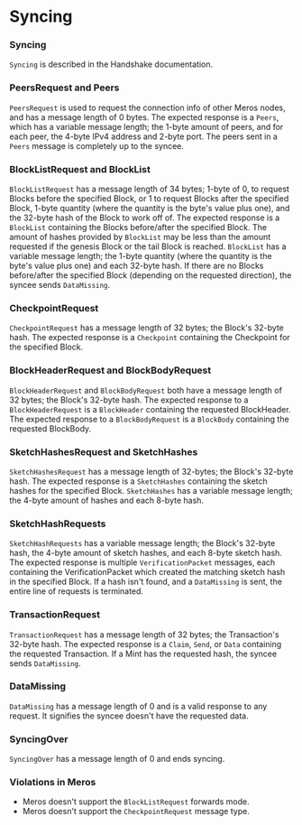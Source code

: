 # Syncing

### Syncing

`Syncing` is described in the Handshake documentation.

### PeersRequest and Peers

`PeersRequest` is used to request the connection info of other Meros nodes, and has a message length of 0 bytes. The expected response is a `Peers`, which has a variable message length; the 1-byte amount of peers, and for each peer, the 4-byte IPv4 address and 2-byte port. The peers sent in a `Peers` message is completely up to the syncee.

### BlockListRequest and BlockList

`BlockListRequest` has a message length of 34 bytes; 1-byte of 0, to request Blocks before the specified Block, or 1 to request Blocks after the specified Block, 1-byte quantity (where the quantity is the byte's value plus one), and the 32-byte hash of the Block to work off of. The expected response is a `BlockList` containing the Blocks before/after the specified Block. The amount of hashes provided by `BlockList` may be less than the amount requested if the genesis Block or the tail Block is reached. `BlockList` has a variable message length; the 1-byte quantity (where the quantity is the byte's value plus one) and each 32-byte hash. If there are no Blocks before/after the specified Block (depending on the requested direction), the syncee sends `DataMissing`.

### CheckpointRequest

`CheckpointRequest` has a message length of 32 bytes; the Block's 32-byte hash. The expected response is a `Checkpoint` containing the Checkpoint for the specified Block.

### BlockHeaderRequest and BlockBodyRequest

`BlockHeaderRequest` and `BlockBodyRequest` both have a message length of 32 bytes; the Block's 32-byte hash. The expected response to a `BlockHeaderRequest` is a `BlockHeader` containing the requested BlockHeader. The expected response to a `BlockBodyRequest` is a `BlockBody` containing the requested BlockBody.

### SketchHashesRequest and SketchHashes

`SketchHashesRequest` has a message length of 32-bytes; the Block's 32-byte hash. The expected response is a `SketchHashes` containing the sketch hashes for the specified Block. `SketchHashes` has a variable message length; the 4-byte amount of hashes and each 8-byte hash.

### SketchHashRequests

`SketchHashRequests` has a variable message length; the Block's 32-byte hash, the 4-byte amount of sketch hashes, and each 8-byte sketch hash. The expected response is multiple `VerificationPacket` messages, each containing the VerificationPacket which created the matching sketch hash in the specified Block. If a hash isn't found, and a `DataMissing` is sent, the entire line of requests is terminated.

### TransactionRequest

`TransactionRequest` has a message length of 32 bytes; the Transaction's 32-byte hash. The expected response is a `Claim`, `Send`, or `Data` containing the requested Transaction. If a Mint has the requested hash, the syncee sends `DataMissing`.

### DataMissing

`DataMissing` has a message length of 0 and is a valid response to any request. It signifies the syncee doesn't have the requested data.

### SyncingOver

`SyncingOver` has a message length of 0 and ends syncing.

### Violations in Meros

- Meros doesn't support the `BlockListRequest` forwards mode.
- Meros doesn't support the `CheckpointRequest` message type.
